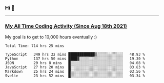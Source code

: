 ### Hi 🙂

---

### <a href="https://wakatime.com/@Eroxl">My All Time Coding Activity (Since Aug 18th 2021)</a>
My goal is to get to 10,000 hours eventually :)
<!--START_SECTION:waka-->

```text
Total Time: 714 hrs 25 mins

TypeScript   349 hrs 32 mins ████████████▒░░░░░░░░░░░░   48.93 %
Python       137 hrs 50 mins ████▓░░░░░░░░░░░░░░░░░░░░   19.30 %
JSON         29 hrs 8 mins   █░░░░░░░░░░░░░░░░░░░░░░░░   04.08 %
JavaScript   27 hrs 20 mins  █░░░░░░░░░░░░░░░░░░░░░░░░   03.83 %
Markdown     25 hrs 24 mins  █░░░░░░░░░░░░░░░░░░░░░░░░   03.56 %
Svelte       23 hrs 52 mins  █░░░░░░░░░░░░░░░░░░░░░░░░   03.34 %
```

<!--END_SECTION:waka-->
